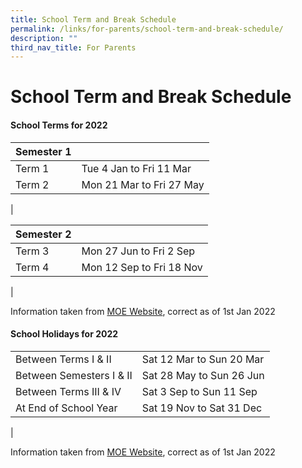 ```yaml
---
title: School Term and Break Schedule
permalink: /links/for-parents/school-term-and-break-schedule/
description: ""
third_nav_title: For Parents
---
```

School Term and Break Schedule
==============================

#### School Terms for 2022

| Semester 1 |  |
|---|---|
| Term 1 | Tue 4 Jan to Fri 11 Mar |
| Term 2 | Mon 21 Mar to Fri 27 May |
|

| Semester 2 |  |
|---|---|
| Term 3 | Mon 27 Jun to Fri 2 Sep |
| Term 4 | Mon 12 Sep to Fri 18 Nov |
|

Information taken from [MOE Website](https://www.moe.gov.sg/news/press-releases/20210811-school-terms-and-holidays-for-2022), correct as of 1st Jan 2022

#### School Holidays for 2022

|  |  |
|---|---|
| Between Terms I & II | Sat 12 Mar to Sun 20 Mar |
| Between Semesters I & II | Sat 28 May to Sun 26 Jun |
| Between Terms III & IV | Sat 3 Sep to Sun 11 Sep |
| At End of School Year | Sat 19 Nov to Sat 31 Dec |
|

Information taken from [MOE Website](https://www.moe.gov.sg/news/press-releases/20210811-school-terms-and-holidays-for-2022), correct as of 1st Jan 2022
